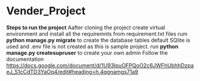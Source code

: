 # Vender_Project
**Steps to run the project**
Aafter cloning the project create virtual environment and install all the requiremnts from requirement.txt files
rum **python manage.py migrate** to create the database tables default SQlite is used and .env file is not created as this is sample project.
run **python manage.py createsupruser** to create your own admin
Follow the documentation https://docs.google.com/document/d/1U93IpuOFPQoO2c6JWFhUbhhDzpaeJ_S1cCdTD3YaOq4/edit#heading=h.4qgnamgs71a9

